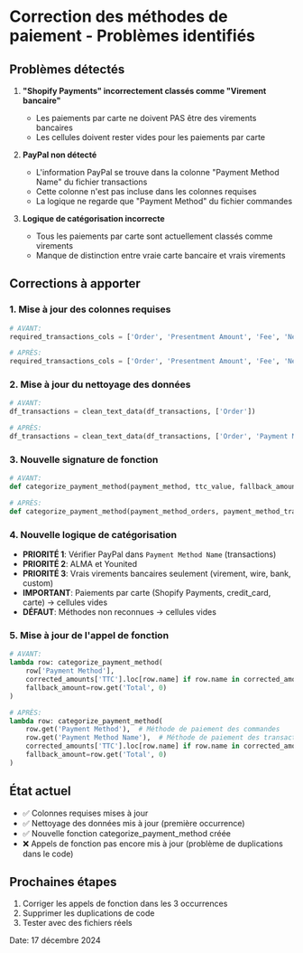 # Correction des méthodes de paiement - Problèmes identifiés

## Problèmes détectés

1. **"Shopify Payments" incorrectement classés comme "Virement bancaire"**
   - Les paiements par carte ne doivent PAS être des virements bancaires
   - Les cellules doivent rester vides pour les paiements par carte

2. **PayPal non détecté**
   - L'information PayPal se trouve dans la colonne "Payment Method Name" du fichier transactions
   - Cette colonne n'est pas incluse dans les colonnes requises
   - La logique ne regarde que "Payment Method" du fichier commandes

3. **Logique de catégorisation incorrecte**
   - Tous les paiements par carte sont actuellement classés comme virements
   - Manque de distinction entre vraie carte bancaire et vrais virements

## Corrections à apporter

### 1. Mise à jour des colonnes requises
```python
# AVANT:
required_transactions_cols = ['Order', 'Presentment Amount', 'Fee', 'Net']

# APRÈS:
required_transactions_cols = ['Order', 'Presentment Amount', 'Fee', 'Net', 'Payment Method Name']
```

### 2. Mise à jour du nettoyage des données
```python
# AVANT:
df_transactions = clean_text_data(df_transactions, ['Order'])

# APRÈS:
df_transactions = clean_text_data(df_transactions, ['Order', 'Payment Method Name'])
```

### 3. Nouvelle signature de fonction
```python
# AVANT:
def categorize_payment_method(payment_method, ttc_value, fallback_amount=None):

# APRÈS:
def categorize_payment_method(payment_method_orders, payment_method_transactions, ttc_value, fallback_amount=None):
```

### 4. Nouvelle logique de catégorisation
- **PRIORITÉ 1**: Vérifier PayPal dans `Payment Method Name` (transactions)
- **PRIORITÉ 2**: ALMA et Younited 
- **PRIORITÉ 3**: Vrais virements bancaires seulement (virement, wire, bank, custom)
- **IMPORTANT**: Paiements par carte (Shopify Payments, credit_card, carte) → cellules vides
- **DÉFAUT**: Méthodes non reconnues → cellules vides

### 5. Mise à jour de l'appel de fonction
```python
# AVANT:
lambda row: categorize_payment_method(
    row['Payment Method'], 
    corrected_amounts['TTC'].loc[row.name] if row.name in corrected_amounts['TTC'].index else None,
    fallback_amount=row.get('Total', 0)
)

# APRÈS:
lambda row: categorize_payment_method(
    row.get('Payment Method'),  # Méthode de paiement des commandes
    row.get('Payment Method Name'),  # Méthode de paiement des transactions (plus précise pour PayPal)
    corrected_amounts['TTC'].loc[row.name] if row.name in corrected_amounts['TTC'].index else None,
    fallback_amount=row.get('Total', 0)
)
```

## État actuel
- ✅ Colonnes requises mises à jour 
- ✅ Nettoyage des données mis à jour (première occurrence)
- ✅ Nouvelle fonction categorize_payment_method créée
- ❌ Appels de fonction pas encore mis à jour (problème de duplications dans le code)

## Prochaines étapes
1. Corriger les appels de fonction dans les 3 occurrences
2. Supprimer les duplications de code
3. Tester avec des fichiers réels

Date: 17 décembre 2024
